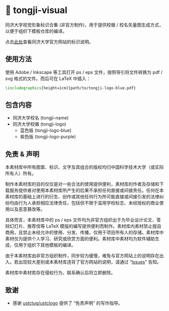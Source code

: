 # :triangular_ruler: tongji-visual

同济大学视觉形象标识合集 (非官方制作)，用于提供校徽 / 校名矢量图生成方式，以便于组织下模板仓库的编译。

点击[此处](https://www.tongji.edu.cn/xxgk1/xxbs1.htm)查看同济大学官方网站的标识说明。

## 使用方法

使用 Adobe / Inkscape 等工具打开 ps / eps 文件，按照导引将文件转换为 pdf / svg 格式的文件。而后可在 LaTeX 中插入：

```latex
\includegraphics[height=1cm]{path/to/tongji-logo-blue.pdf}
```

## 包含内容

* 同济大学校名 (tongji-name)
* 同济大学校徽 (tongji-logo)
  * 蓝色版 (tongji-logo-blue)
  * 紫色版 (tongji-logo-purple)

## 免责 & 声明

本素材库中所有图案、标识、文字及其组合的版权均归中国科学技术大学（或实际所有人）所有。

制作本素材库的目的仅仅是对一些合法的使用提供便利，素材库的作者及存储和下载服务提供者对使用本素材库所产生的后果不承担任何直接或间接责任。任何在本素材库的基础上进行的衍生、创作或其他任何行为所可能直接或间接引发的法律纠纷均由行为人承担相应法律责任，包括但不限于滥用学校标志、未经授权的商业使用以及恶意篡改等。

具体而言，本素材库中的 ps / eps 文件均为非官方组织出于为毕业设计论文、答辩幻灯片、推荐信等 LaTeX 模版的编写提供便利而制作。素材库内素材禁止擅自商用，且禁止未经允许的使用、分发、传播，仅用于项目所有人的存储。素材库中素材仅为提供个人学习、研究或欣赏方面的便利。素材库中素材均为软件辅助生成，仅用于组织下其他模板的编译。

由于本素材库由非官方组织制作，同步较为缓慢，难免与官方网站上的说明存在出入。若出现较大差别或本素材库违背了官方网站的说明，请通过 “[Issues](https://github.com/TJ-CSCCG/tongji-visual/issues)” 告知。

素材库中素材若存在侵权行为，联系确认后将立即删除。

## 致谢

* 感谢 [ustctug/ustclogo](https://github.com/ustctug/ustclogo) 提供了 “免责声明” 的写作指导。

